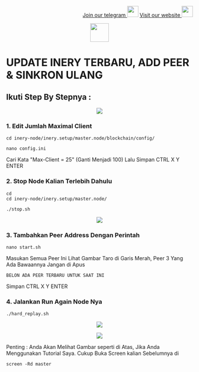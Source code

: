 <p style="font-size:14px" align="right">
<a href="https://t.me/bangpateng_group" target="_blank">Join our telegram <img src="https://user-images.githubusercontent.com/50621007/183283867-56b4d69f-bc6e-4939-b00a-72aa019d1aea.png" width="30"/></a>
<a href="https://bangpateng.com/" target="_blank">Visit our website <img src="https://user-images.githubusercontent.com/38981255/184068977-2d456b1a-9b50-4b75-a0a7-4909a7c78991.png" width="30"/></a>
</p>

<p align="center">
  <img height="50" height="auto" src="https://user-images.githubusercontent.com/38981255/184088981-3f7376ae-7039-4915-98f5-16c3637ccea3.PNG">
</p>

# UPDATE INERY TERBARU, ADD PEER & SINKRON ULANG

## Ikuti Step By Stepnya :

<p align="center">
  <img height="auto" height="auto" src="https://user-images.githubusercontent.com/38981255/196684870-fbd9506e-7ca5-4db9-9c12-c5c19d7f7671.png">
</p>

### 1. Edit Jumlah Maximal Client
```
cd inery-node/inery.setup/master.node/blockchain/config/
```
```
nano config.ini
```
Cari Kata "Max-Client = 25" (Ganti Menjadi 100) Lalu Simpan CTRL X Y ENTER

### 2. Stop Node Kalian Terlebih Dahulu
```
cd
cd inery-node/inery.setup/master.node/
```
```
./stop.sh
```

<p align="center">
  <img height="auto" height="auto" src="https://user-images.githubusercontent.com/38981255/196684866-002b9a7c-ec0f-4b94-82d7-fb41528b7930.png">
</p>

### 3. Tambahkan Peer Address Dengan Perintah
```
nano start.sh
```
Masukan Semua Peer Ini Lihat Gambar Taro di Garis Merah, Peer 3 Yang Ada Bawaannya Jangan di Apus

```
BELON ADA PEER TERBARU UNTUK SAAT INI
```

Simpan CTRL X Y ENTER

### 4. Jalankan Run Again Node Nya
```
./hard_replay.sh
```

<p align="center">
  <img height="auto" height="auto" src="https://user-images.githubusercontent.com/38981255/196684861-5a09cc56-45a5-45ad-8853-b3f2f15e3063.png">
</p>


<p align="center">
  <img height="auto" height="auto" src="https://user-images.githubusercontent.com/38981255/196684854-a81161be-3376-4e8a-9ae6-e2d1b329a02a.png">
</p>

Penting : Anda Akan Melihat Gambar seperti di Atas, Jika Anda Menggunakan Tutorial Saya. Cukup Buka Screen kalian Sebelumnya di

```
screen -Rd master
```
